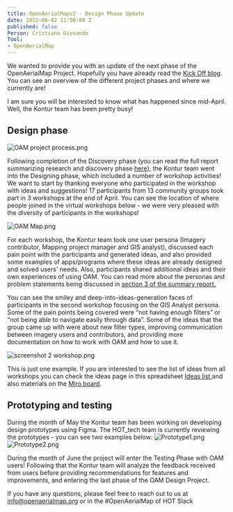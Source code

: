 ```yaml
---
title: OpenAerialMapv2 - Design Phase Update
date: 2022-06-02 11:56:00 Z
published: false
Person: Cristiano Giovando
Tool:
- OpenAerialMap
---
```


We wanted to provide you with an update of the next phase of the OpenAerialMap Project. Hopefully you have already read the [Kick Off blog](https://www.hotosm.org/tech-blog/openaerialmap-v2-design-kicks-off/). You can see an overview of the different project phases and where we currently are!

I am sure you will be interested to know what has happened since mid-April. Well, the Kontur team has been pretty busy!

## Design phase

![OAM project process.png](/uploads/OAM%20project%20process.png)

Following completion of the Discovery phase (you can read the full report summarizing research and discovery phase [here](https://docs.google.com/document/d/1MCXx6D8F6Xz4vLhamT794IE_Zegp3eaSG9kV_QT0KUk/edit)), the Kontur team went into the Designing phase, which included a number of workshop activities! We want to start by thanking everyone who participated in the workshop with ideas and suggestions!  17 participants from 13 community groups took part in 3 workshops at the end of April.  You can see the location of where people joined in the virtual workshops below - we were very pleased with the diversity of participants in the workshops!

![OAM Map.png](/uploads/OAM%20Map.png)

For each workshop, the Kontur team took one user persona (Imagery contributor, Mapping project manager and GIS analyst), discussed each pain point with the participants and generated ideas, and also provided some examples of apps/programs where these ideas are already designed and solved users’ needs. Also, participants shared additional ideas and their own experiences of using OAM. You can read more about the personas and problem statements being discussed in [section 3 of the summary report.](https://docs.google.com/document/d/1MCXx6D8F6Xz4vLhamT794IE_Zegp3eaSG9kV_QT0KUk/edit?pli=1)

You can see the smiley and deep-into-ideas-generation faces of participants in the second workshop focusing on the GIS Analyst persona. Some of the pain points being covered were “not having enough filters” or “not being able to navigate easily through data”. Some of the ideas that the group came up with were about new filter types, improving communication between imagery users and contributors, and providing more documentation on how to work with OAM and how to use it.

![screenshot 2 workshop.png](/uploads/screenshot%202%20workshop.png)

This is just one example. If you are interested to see the list of ideas from all workshops you can check the ideas page in this spreadsheet [Ideas list ](https://docs.google.com/spreadsheets/u/1/d/1xGYqJNn2Mj2AFGMNExIfHFgxyOtBedmNPu7ZcyNJ0J0/edit?pli=1#gid=2125854031)and also materials on the [Miro board](https://miro.com/app/board/uXjVOG8LMPk=/). 

## Prototyping and testing
During the month of May the Kontur team has been working on developing design prototypes using Figma. The HOT_tech team is currently reviewing the prototypes - you can see two examples below:
![Prototype1.png](/uploads/Prototype1.png)
![Prototype2.png](/uploads/Prototype2.png)

During the month of June the project will enter the Testing Phase with OAM users! Following that the Kontur team will analyze the feedback received from users before providing recommendations for features and improvements, and entering the last phase of the OAM Design Project.

If you have any questions, please feel free to reach out to us at info@openaerialmap.org or in the #OpenAerialMap of HOT Slack 
